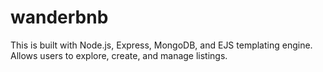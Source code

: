 # wanderbnb
This is built with Node.js, Express, MongoDB, and EJS templating engine. Allows users to explore, create, and manage listings.
